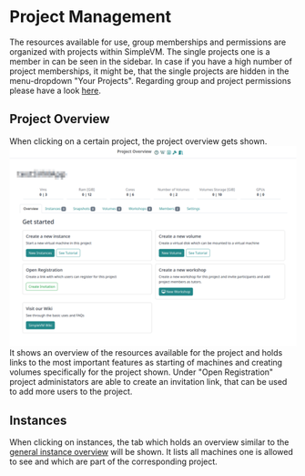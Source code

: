 # Project Management

The resources available for use, group memberships and permissions are organized with projects within SimpleVM. The single projects one is a member in can be seen in the sidebar. In case if you have a high number of project memberships, it might be, that the single projects are hidden in the menu-dropdown "Your Projects".
Regarding group and project permissions please have a look [here](./permissions.md).

## Project Overview

When clicking on a certain project, the project overview gets shown.
![user_management](./img/project_management/project_overview.png)
It shows an overview of the resources available for the project and holds links to the most important features as starting of machines and creating volumes specifically for the project shown.
Under "Open Registration" project administators are able to create an invitation link, that can be used to add more users to the project.

## Instances

When clicking on instances, the tab which holds an overview similar to the [general instance overview](./Instance/instance_overview.md) will be shown.
It lists all machines one is allowed to see and which are part of the corresponding project.


